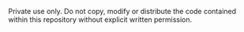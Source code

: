 Private use only. Do not copy, modify or distribute the code contained within this repository without explicit written permission.